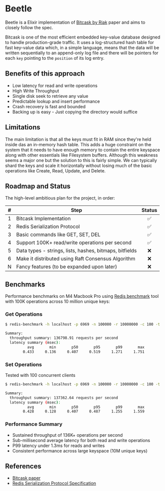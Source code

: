 # Beetle

Beetle is a Elixir implementation of [Bitcask by Riak](https://riak.com/assets/bitcask-intro.pdf) 
paper and aims to closely follow the spec.

Bitcask is one of the most efficient embedded key-value database designed to
handle production-grade traffic. It uses a log-structured hash table for fast
key-value data which, in a simple language, means that the data will be written
sequentially to an append-only log file and there will be pointers for each
`key` pointing to the `position` of its log entry.

## Benefits of this approach

- Low latency for read and write operations
- High Write Throughput
- Single disk seek to retrieve any value
- Predictable lookup and insert performance
- Crash recovery is fast and bounded
- Backing up is easy - Just copying the directory would suffice

## Limitations

The main limitation is that all the keys must fit in RAM since they're held
inside das an in-memory hash table. This adds a huge constraint on the system
that it needs to have enough memory to contain the entire keyspace along with
other essentials like Filesystem buffers. Although this weakness seems a major
one but the solution to this is fairly simple. We can typically shard the keys
and scale it  horizontally without losing much of the basic operations like
Create, Read, Update, and Delete.

## Roadmap and Status

The high-level ambitious plan for the project, in order:

|  #  | Step                                                      | Status |
| :-: | --------------------------------------------------------- | :----: |
|  1  | Bitcask Implementation                                    |   ✅   |
|  2  | Redis Serialization Protocol                              |   ✅   |
|  3  | Basic commands like GET, SET, DEL                         |   ✅   |
|  4  | Support 100K+ read/write operations per second            |   ✅   |
|  5  | Data types - strings, lists, hashes, bitmaps, bitfields   |   ❌   |
|  6  | Make it distributed using Raft Consensus Algorithm        |   ❌   |
|  N  | Fancy features (to be expanded upon later)                |   ❌   |

## Benchmarks 

Performance benchmarks on M4 Macbook Pro using [Redis benchmark](https://redis.io/docs/latest/operate/oss_and_stack/management/optimization/benchmarks/)
tool with 100K operations across 10 million unique keys:

### Get Operations

```bash
$ redis-benchmark -h localhost -p 6969 -n 100000 -r 10000000 -c 100 -t get

Summary:
  throughput summary: 136798.91 requests per second
  latency summary (msec):
          avg       min       p50       p95       p99       max
        0.433     0.136     0.407     0.519     1.271     1.751
```

### Set Operations

Tested with 100 concurrent clients

```bash
$ redis-benchmark -h localhost -p 6969 -n 100000 -r 10000000 -c 100 -t set

Summary:
  throughput summary: 137362.64 requests per second
  latency summary (msec):
          avg       min       p50       p95       p99       max
        0.428     0.128     0.407     0.487     1.255     1.559
```

### Performance Summary

- Sustained throughput of 136K+ operations per second
- Sub-millisecond average latency for both read and write operations
- P99 latency under 1.3ms for reads and writes
- Consistent performance across large keyspace (10M unique keys)

## References

- [Bitcask paper](https://riak.com/assets/bitcask-intro.pdf)
- [Redis Serialization Protocol Specification](https://redis.io/docs/latest/develop/reference/protocol-spec/)
